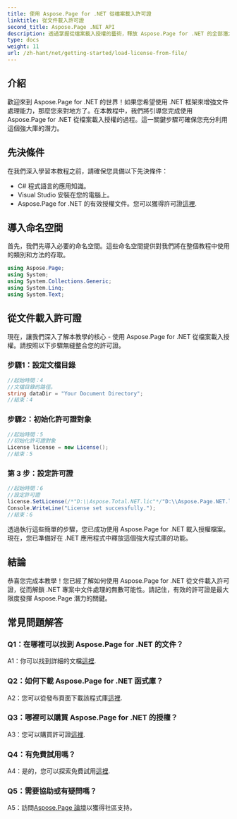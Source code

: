 ```yaml
---
title: 使用 Aspose.Page for .NET 從檔案載入許可證
linktitle: 從文件載入許可證
second_title: Aspose.Page .NET API
description: 透過掌握從檔案載入授權的藝術，釋放 Aspose.Page for .NET 的全部潛力。無縫提升您的文件處理能力。
type: docs
weight: 11
url: /zh-hant/net/getting-started/load-license-from-file/
---
```

## 介紹

歡迎來到 Aspose.Page for .NET 的世界！如果您希望使用 .NET 框架來增強文件處理能力，那麼您來對地方了。在本教程中，我們將引導您完成使用 Aspose.Page for .NET 從檔案載入授權的過程。這一關鍵步驟可確保您充分利用這個強大庫的潛力。

## 先決條件

在我們深入學習本教程之前，請確保您具備以下先決條件：

- C# 程式語言的應用知識。
- Visual Studio 安裝在您的電腦上。
-  Aspose.Page for .NET 的有效授權文件。您可以獲得許可證[這裡](https://purchase.aspose.com/buy).

## 導入命名空間

首先，我們先導入必要的命名空間。這些命名空間提供對我們將在整個教程中使用的類別和方法的存取。

```csharp
using Aspose.Page;
using System;
using System.Collections.Generic;
using System.Linq;
using System.Text;
```

## 從文件載入許可證

現在，讓我們深入了解本教學的核心 - 使用 Aspose.Page for .NET 從檔案載入授權。請按照以下步驟無縫整合您的許可證。

### 步驟1：設定文檔目錄

```csharp
//起始時間：4
//文檔目錄的路徑。
string dataDir = "Your Document Directory";
//結束：4
```

### 步驟2：初始化許可證對象

```csharp
//起始時間：5
//初始化許可證對象
License license = new License();
//結束：5
```

### 第 3 步：設定許可證

```csharp
//起始時間：6
//設定許可證
license.SetLicense(/*"D:\\Aspose.Total.NET.lic"*/"D:\\Aspose.Page.NET.lic");
Console.WriteLine("License set successfully.");
//結束：6
```

透過執行這些簡單的步驟，您已成功使用 Aspose.Page for .NET 載入授權檔案。現在，您已準備好在 .NET 應用程式中釋放這個強大程式庫的功能。

## 結論

恭喜您完成本教學！您已經了解如何使用 Aspose.Page for .NET 從文件載入許可證，從而解鎖 .NET 專案中文件處理的無數可能性。請記住，有效的許可證是最大限度發揮 Aspose.Page 潛力的關鍵。


## 常見問題解答

### Q1：在哪裡可以找到 Aspose.Page for .NET 的文件？

 A1：你可以找到詳細的文檔[這裡](https://reference.aspose.com/page/net/).

### Q2：如何下載 Aspose.Page for .NET 函式庫？

 A2：您可以從發布頁面下載該程式庫[這裡](https://releases.aspose.com/page/net/).

### Q3：哪裡可以購買 Aspose.Page for .NET 的授權？

A3：您可以購買許可證[這裡](https://purchase.aspose.com/buy).

### Q4：有免費試用嗎？

 A4：是的，您可以探索免費試用[這裡](https://releases.aspose.com/).

### Q5：需要協助或有疑問嗎？ 

 A5：訪問[Aspose.Page 論壇](https://forum.aspose.com/c/page/39)以獲得社區支持。